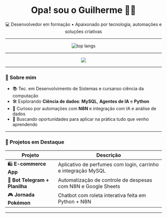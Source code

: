 
<h1 align="center"> Opa! sou o Guilherme 👋🏼</h1>

<p align="center">
  💻 Desenvolvedor em formação • Apaixonado por tecnologia, automações e soluções criativas
</p>

---

<div align="center">
  <img src="https://github-readme-stats.vercel.app/api/top-langs/?username=Guilhermee36&layout=donut&theme=tokyonight&border_radius=10" alt="top langs"/>
</div>

---

<p align="center">
  <img src="https://skillicons.dev/icons?i=mysql,php,python,cs,js,html,css,git,github,figma,&theme=dark" />
</p>

---
### 🚀 Sobre mim

- 📚  Tec. em Desenvolvimento de Sistemas e cursanso ciência da computação
- 🛠️ Explorando <strong>Ciência de dados</strong>: <strong>MySQL</strong>, <strong>Agentes de IA</strong> e <strong>Python</strong>
- 🤖 Curioso por automações com <strong>N8N</strong> e integração com IA e análise de dados
- 🎯 Buscando oportunidades para aplicar na prática tudo que venho aprendendo

---
### 📌 Projetos em Destaque

| Projeto | Descrição |
|--------|-----------|
| 🛍️ **E-commerce App** | Aplicativo de perfumes com login, carrinho e integração MySQL |
| 🔁 **Bot Telegram + Planilha** | Automatização de controle de despesas com N8N e Google Sheets |
| 🎮 **Jornada Pokémon** | Chatbot com roleta interativa feita em Python + N8N |

---

